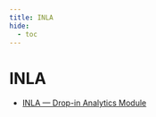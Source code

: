 ```yaml
---
title: INLA
hide:
  - toc
---
```


# INLA

- [INLA — Drop-in Analytics Module](/analytics-library/inla.md)  
  <small></small>